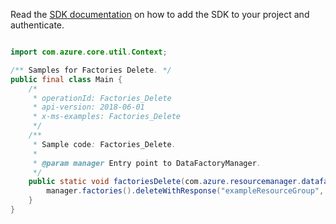 Read the [SDK documentation](https://github.com/Azure/azure-sdk-for-java/blob/azure-resourcemanager-datafactory_1.0.0-beta.5/sdk/datafactory/azure-resourcemanager-datafactory/README.md) on how to add the SDK to your project and authenticate.

```java

import com.azure.core.util.Context;

/** Samples for Factories Delete. */
public final class Main {
    /*
     * operationId: Factories_Delete
     * api-version: 2018-06-01
     * x-ms-examples: Factories_Delete
     */
    /**
     * Sample code: Factories_Delete.
     *
     * @param manager Entry point to DataFactoryManager.
     */
    public static void factoriesDelete(com.azure.resourcemanager.datafactory.DataFactoryManager manager) {
        manager.factories().deleteWithResponse("exampleResourceGroup", "exampleFactoryName", Context.NONE);
    }
}
```
